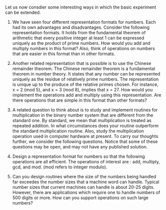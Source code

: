  Let us now consdier some interesting ways in which the basic experiment can be extended.

  1.  We have seen four different representation formats for numbers. Each had its own advantages and disadvantages. Consider the following representation formats. It holds from the fundamental theorem of arithmetic that every positive integer at least 1 can be expressed uniquely as the product of prime numbers. How would you add and multiply numbers in this format? Also, think of operations on numbers that are easier in this format than in other formats.

  2.  Another related representation that is possible is to use the Chinese remainder theorem. The Chinese remainder theorem is a fundamental theorem in number theory. It states that any number can be represented uniquely as the residue of relatively prime numbers. The representation is unique up to the produce of the relative primes chosen. For instance, x = 2 (mod 5), and x = 3 (mod 8), implies that x = 27. How would you implement the operations add and multiply using this representation. Are there operations that are simple in this format than other formats?

  3.  A related question to think about is to study and implement routines for multiplication in the binary number system that are different from the standard one. By standard, we mean that multiplication is treated as repeated addition. In what circumstances does your routine outperform the standard multiplication routine. Also, study the multiplication operation used in computer hardware at present. To carry our thoughts further, we consider the following questions. Notice that some of these questions may be open, and may not have any published solution.

  4.  Design a representation format for numbers so that the following operations are all efficient. The operations of interest are : add, multiply, gcd, and mod. (mod refers to integer modulo).

  5.  Can you design routines where the size of the numbers being handled far exceedes the number sizes that a machine word can handle. Typical number sizes that current machines can handle is about 20-25 digits. However, there are applications which require one to handle numbers of 500 digits or more. How can you support operations on such large numbers?

